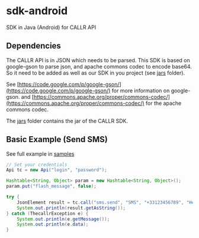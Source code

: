 sdk-android
===========

SDK in Java (Android) for CALLR API

## Dependencies
The CALLR API is in JSON which needs to be parsed.
This SDK is based on google-gson to parse json, and apache commons codec to encode base64.
So it need to be added as well as our SDK in you project (see [jars](jars/) folder).

See [https://code.google.com/p/google-gson/](https://code.google.com/p/google-gson/) for more information on google-gson.
and [https://commons.apache.org/proper/commons-codec/](https://commons.apache.org/proper/commons-codec/) for the apache commons codec.

The [jars](jars/) folder contains the jar of the CALLR SDK.

## Basic Example (Send SMS)
See full example in [samples](samples/)

```java
// Set your credentials
Api tc = new Api("login", "password");

Hashtable<String, Object> param = new Hashtable<String, Object>();
param.put("flash_message", false);

try {
	JsonElement result = tc.call("sms.send", "SMS", "+33123456789", "Hello, world", param);
	System.out.println(result.getAsString());
} catch (ThecallrException e) {
	System.out.println(e.getMessage());
	System.out.println(e.data);
}
```
